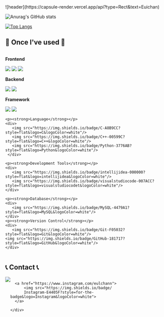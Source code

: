 <div text-align=center>
  ![header](https://capsule-render.vercel.app/api?type=Rect&text=Euichan)

  ![Anurag's GitHub stats](https://github-readme-stats.vercel.app/api?username=euichan0927&show_icons=true&theme=radical)

  [![Top Langs](https://github-readme-stats.vercel.app/api/top-langs/?username=euichan0927&layout=compact)](https://github.com/euichan0927/github-readme-stats)


   ## 🔨 Once I've used 🔨
   <div style="display:flex; flex-direction:column; align-items:flex-start;">
     <p><strong>Frontend</strong></p>
     <div>
       <img src="https://img.shields.io/badge/Html-E34F26?style=flat&logo=Html5&logoColor=white"/>
       <img src="https://img.shields.io/badge/CSS3-1572B6?style=flat&logo=CSS3&logoColor=white"/>
       <img src="https://img.shields.io/badge/JavaScript-F7DF1E?style=flat&logo=JavaScript&logoColor=white"/>
     </div>
     <p><strong>Backend</strong></p>
     <div>
       <img src="https://img.shields.io/badge/Python-3776AB?style=flat&logo=Python&logoColor=white"/>
       <img src="https://img.shields.io/badge/Java-007396?style=for-the-badge&logo=Java&logoColor=white"> 
     </div>
     <p><strong>Framework</strong></p>
     <div>
       <img src="https://img.shields.io/badge/Spring-6DB33F?style=flat&logo=Spring&logoColor=white"/>
       <img src="https://img.shields.io/badge/Springboot-6DB33F?style=flat&logo=Springboot&logoColor=white"/
       <img src="https://img.shields.io/badge/Django-092E20?style=flat&logo=Django&logoColor=white"/>
     </div>
    
    <p><strong>Language</strong></p>
    <div>
       <img src="https://img.shields.io/badge/C-A8B9CC?style=flat&logo=C&logoColor=white"/>
       <img src="https://img.shields.io/badge/C++-00599C?style=flat&logo=C++&logoColor=white"/>
       <img src="https://img.shields.io/badge/Python-3776AB?style=flat&logo=Python&logoColor=white"/>
     </div>

    <p><strong>Development Tools</strong></p>
    <div>
       <img src="https://img.shields.io/badge/intellijidea-000000?style=flat&logo=intellijidea&logoColor=white"/>
       <img src="https://img.shields.io/badge/visualstudiocode-007ACC?style=flat&logo=visualstudiocodet&logoColor=white"/>
    </div>

    <p><strong>Database</strong></p>
    <div>
       <img src="https://img.shields.io/badge/MySQL-4479A1?style=flat&logo=MySQL&logoColor=white"/>
    </div>
    <p><strong>Version Control</strong></p>
    <div>
       <img src="https://img.shields.io/badge/Git-F05032?style=flat&logo=Git&logoColor=white"/>
    <img src="https://img.shields.io/badge/GitHub-181717?style=flat&logo=GitHub&logoColor=white"/>
    </div>
  </div>
    
    
   
  ## 📞 Contact 📞
  <div style="display:flex; flex-direction:row;">
      <a href="mailto:yuichan99@naver,com">
          <img src="https://img.shields.io/badge/
          Naver-03C75A?style=for-the-badge&logo=Naver&logoColor=white"> 
      </a>
      
      <a href="https://www.instagram.com/eulchann">
          <img src="https://img.shields.io/badge/
          Instagram-E4405F?style=for-the-badge&logo=Instagram&logoColor=white"> 
      </a>
    
    </div>
</div>
